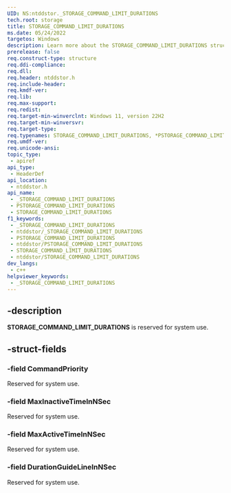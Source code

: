 ```yaml
---
UID: NS:ntddstor._STORAGE_COMMAND_LIMIT_DURATIONS
tech.root: storage
title: STORAGE_COMMAND_LIMIT_DURATIONS
ms.date: 05/24/2022
targetos: Windows
description: Learn more about the STORAGE_COMMAND_LIMIT_DURATIONS structure.
prerelease: false
req.construct-type: structure
req.ddi-compliance: 
req.dll: 
req.header: ntddstor.h
req.include-header: 
req.kmdf-ver: 
req.lib: 
req.max-support: 
req.redist: 
req.target-min-winverclnt: Windows 11, version 22H2
req.target-min-winversvr: 
req.target-type: 
req.typenames: STORAGE_COMMAND_LIMIT_DURATIONS, *PSTORAGE_COMMAND_LIMIT_DURATIONS
req.umdf-ver: 
req.unicode-ansi: 
topic_type:
 - apiref
api_type:
 - HeaderDef
api_location:
 - ntddstor.h
api_name:
 - _STORAGE_COMMAND_LIMIT_DURATIONS
 - PSTORAGE_COMMAND_LIMIT_DURATIONS
 - STORAGE_COMMAND_LIMIT_DURATIONS
f1_keywords:
 - _STORAGE_COMMAND_LIMIT_DURATIONS
 - ntddstor/_STORAGE_COMMAND_LIMIT_DURATIONS
 - PSTORAGE_COMMAND_LIMIT_DURATIONS
 - ntddstor/PSTORAGE_COMMAND_LIMIT_DURATIONS
 - STORAGE_COMMAND_LIMIT_DURATIONS
 - ntddstor/STORAGE_COMMAND_LIMIT_DURATIONS
dev_langs:
 - c++
helpviewer_keywords:
 - _STORAGE_COMMAND_LIMIT_DURATIONS
---
```


## -description

**STORAGE_COMMAND_LIMIT_DURATIONS** is reserved for system use.

## -struct-fields

### -field CommandPriority

Reserved for system use.

### -field MaxInactiveTimeInNSec

Reserved for system use.

### -field MaxActiveTimeInNSec

Reserved for system use.

### -field DurationGuideLineInNSec

Reserved for system use.
